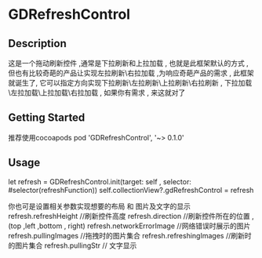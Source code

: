 # GDRefreshControl
## Description
这是一个拖动刷新控件 ,通常是下拉刷新和上拉加载 , 也就是此框架默认的方式 , 但也有比较奇葩的产品让实现左拉刷新\右拉加载 ,为响应奇葩产品的需求 , 此框架就诞生了, 它可以指定方向实现下拉刷新\左拉刷新\上拉刷新\右拉刷新 , 下拉加载\左拉加载\上拉加载\右拉加载 , 如果你有需求 , 来这就对了

## Getting Started
推荐使用cocoapods
pod 'GDRefreshControl', '~> 0.1.0'

## Usage
let refresh = GDRefreshControl.init(target: self , selector: #selector(refreshFunction))
self.collectionView?.gdRefreshControl = refresh

你也可是设置相关参数实现想要的布局 和 图片及文字的显示
refresh.refreshHeight //刷新控件高度
refresh.direction //刷新控件所在的位置 , (top ,left ,bottom , right)
refresh.networkErrorImage //网络错误时展示的图片
refresh.pullingImages //拖拽时的图片集合
refresh.refreshingImages //刷新时的图片集合
refresh.pullingStr  // 文字显示
